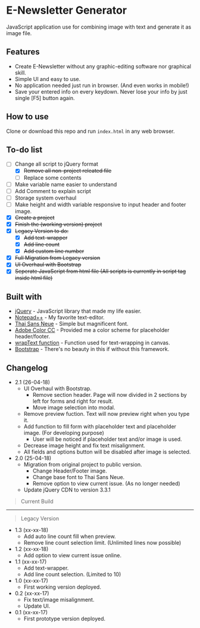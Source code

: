 # E-Newsletter Generator

JavaScript application use for combining image with text and generate it as image file.

## Features
- Create E-Newsletter without any graphic-editing software nor graphical skill.
- Simple UI and easy to use.
- No application needed just run in browser. (And even works in mobile!)
- Save your entered info on every keydown. Never lose your info by just single [F5] button again.

## How to use

Clone or download this repo and run `index.html` in any web browser.

## To-do list
 - [ ] Change all script to jQuery format
     - [X] ~~Remove all non-project releated file~~
     - [ ] Replace some contents
  - [ ] Make variable name easier to understand
 - [ ] Add Comment to explain script
 - [ ] Storage system overhaul
 - [ ] Make height and width variable responsive to input header and footer image.
 - [X] ~~Create a project~~
 - [X] ~~Finish the (working version) project~~
 - [X] ~~Legacy Version to do:~~
     - [X] ~~Add text-wrapper~~
     - [X] ~~Add line count~~
     - [X] ~~Add custom line number~~
 - [X] ~~Full Migration from Legacy version~~
 - [X] ~~UI Overhaul with Bootstrap~~
 - [X] ~~Seperate JavaScript from html file (All scripts is currently in script tag inside html file)~~

## Built with
 - [jQuery](https://jquery.com/) - JavaScript library that made my life easier.
 - [Notepad++](https://notepad-plus-plus.org/) - My favorite text-editor.
 - [Thai Sans Neue](http://www.f0nt.com/release/thaisans-neue-1-0/) - Simple but magnificent font.
 - [Adobe Color CC](https://color.adobe.com) - Provided me a color scheme for placeholder header/footer.
 - [wrapText function](https://github.com/phwt/enewsletter-generator) - Function used for text-wrapping in canvas.
 - [Bootstrap](https://getbootstrap.com) - There's no beauty in this if without this framework.

## Changelog
 - 2.1 (26-04-18)
     - UI Overhaul with Bootstrap.
         - Remove section header. Page will now divided in 2 sections by left for forms and right for result.
         - Move image selection into modal.
     - Remove preview fuction. Text will now preview right when you type it.
     - Add function to fill form with placeholder text and placeholder image. (For developing purpose)
         - User will be noticed if placeholder text and/or image is used.
     - Decrease image height and fix text misalignment.
     - All fields and options button will be disabled after image is selected.
 - 2.0 (25-04-18)
     - Migration from original project to public version.
         - Change Header/Footer image.
         - Change base font to Thai Sans Neue.
         - Remove option to view current issue. (As no longer needed)
     - Update jQuery CDN to version 3.3.1
 > Current Build
 ------
 > Legacy Version
 - 1.3 (xx-xx-18)
 	- Add auto line count fill when preview.
    - Remove line count selection limit. (Unlimited lines now possible)
 - 1.2 (xx-xx-18)
    - Add option to view current issue online.
 - 1.1 (xx-xx-17)
    - Add text-wrapper.
    - Add line count selection. (Limited to 10)
 - 1.0 (xx-xx-17)
    - First working version deployed.
 - 0.2 (xx-xx-17)
    - Fix text/image misalignment.
    - Update UI.
 - 0.1 (xx-xx-17)
    - First prototype version deployed.
